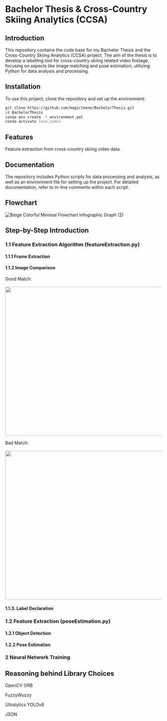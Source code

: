 # Bachelor Thesis & Cross-Country Skiing Analytics (CCSA)

## Introduction
This repository contains the code base for my Bachelor Thesis and the Cross-Country Skiing Analytics (CCSA) project. The aim of the thesis is to develop a labelling tool for cross-country skiing related video footage, focusing on aspects like image matching and pose estimation, utilizing Python for data analysis and processing.

## Installation
To use this project, clone the repository and set up the environment:
```bash
git clone https://github.com/magictoene/BachelorThesis.git
cd BachelorThesis
conda env create -f environment.yml
conda activate [env_name]
```

## Features
Feature extraction from cross-country skiing video data.



## Documentation
The repository includes Python scripts for data processing and analysis, as well as an environment file for setting up the project. For detailed documentation, refer to in-line comments within each script.

## Flowchart

![Beige Colorful Minimal Flowchart Infographic Graph (2)](https://github.com/magictoene/BachelorThesis/assets/101808762/10795bfc-1ac6-4575-8d4e-4f546db2617e)

## Step-by-Step Introduction

### 1.1 Feature Extraction Algorithm (featureExtraction.py)

#### 1.1.1 Frame Extraction

#### 1.1.2 Image Comparison

Good Match: 
</br></br>
<img src="https://github.com/magictoene/BachelorThesis/assets/101808762/7f242dfa-b280-48c2-991a-0d8f7fb16186" width="640" height="480">

Bad Match: 
</br></br>
<img src="https://github.com/magictoene/BachelorThesis/assets/101808762/ecc257fb-8439-40fa-85b8-a57cd85c04eb" width="640" height="480">



#### 1.1.3. Label Declaration 


### 1.2 Feature Extraction (poseEstimation.py)

#### 1.2.1 Object Detection

#### 1.2.2 Pose Estimation


### 2 Neural Network Training


## Reasoning behind Library Choices

OpenCV ORB

FuzzyWuzzy

Ultralytics YOLOv8

JSON





